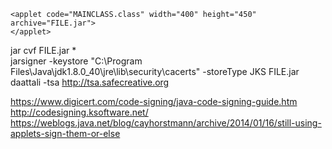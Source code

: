 ```
<applet code="MAINCLASS.class" width="400" height="450" archive="FILE.jar">
</applet>
```

jar cvf FILE.jar *  
jarsigner -keystore "C:\Program Files\Java\jdk1.8.0_40\jre\lib\security\cacerts" -storeType JKS FILE.jar daattali -tsa   http://tsa.safecreative.org  


https://www.digicert.com/code-signing/java-code-signing-guide.htm  
http://codesigning.ksoftware.net/  
https://weblogs.java.net/blog/cayhorstmann/archive/2014/01/16/still-using-applets-sign-them-or-else  

